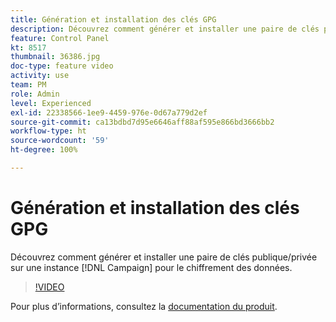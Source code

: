 ```yaml
---
title: Génération et installation des clés GPG
description: Découvrez comment générer et installer une paire de clés publique/privée sur une instance Campaign spécifiée pour le chiffrement des données.
feature: Control Panel
kt: 8517
thumbnail: 36386.jpg
doc-type: feature video
activity: use
team: PM
role: Admin
level: Experienced
exl-id: 22338566-1ee9-4459-976e-0d67a779d2ef
source-git-commit: ca13bdbd7d95e6646aff88af595e866bd3666bb2
workflow-type: ht
source-wordcount: '59'
ht-degree: 100%

---
```


# Génération et installation des clés GPG

Découvrez comment générer et installer une paire de clés publique/privée sur une instance [!DNL Campaign] pour le chiffrement des données.

>[!VIDEO](https://video.tv.adobe.com/v/36386?quality=12)

Pour plus d’informations, consultez la [documentation du produit](https://experienceleague.adobe.com/docs/control-panel/using/instances-settings/gpg-keys-management.html?lang=fr).
